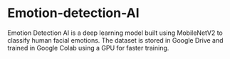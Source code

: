 # Emotion-detection-AI
Emotion Detection AI is a deep learning model built using MobileNetV2 to classify human facial emotions. The dataset is stored in Google Drive and trained in Google Colab using a GPU for faster training. 
